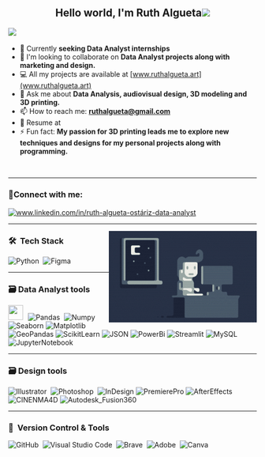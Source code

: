 
<h2 align="center">Hello world, I'm Ruth Algueta</b><img src="https://media.giphy.com/media/hvRJCLFzcasrR4ia7z/giphy.gif" width="35"></h2>
<p align='center'>
</p>

<p align='center'>
</p>
<img src="https://i.postimg.cc/Bbxsf1Z8/Baner-Gihub-SIMPLE-01.jpg">


- 🔭 Currently **seeking Data Analyst internships**
- 👯 I'm looking to collaborate on **Data Analyst projects along with marketing and design.**
- 💻 All my projects are available at [www.ruthalgueta.art](www.ruthalgueta.art)
- 💬 Ask me about **Data Analysis, audiovisual design, 3D modeling and 3D printing.**
- 📫 How to reach me: **ruthalgueta@gmail.com**
- 📄 Resume at </a>
- ⚡ Fun fact: **My passion for 3D printing leads me to explore new techniques and designs for my personal projects along with programming.**
<br/>


<p align='center'>
</p>
<hr>

<h3 align="left">🤝Connect with me:</h3>
<p align="left">
<a href="https://linkedin.com/in/www.linkedin.com/in/ruth-algueta-ostáriz-data-analyst" target="blank"><img align="center" src="https://raw.githubusercontent.com/rahuldkjain/github-profile-readme-generator/master/src/images/icons/Social/linked-in-alt.svg" alt="www.linkedin.com/in/ruth-algueta-ostáriz-data-analyst" height="30" width="40" /></a>
</p>
<hr>
<img alt="Night Coding" src="https://raw.githubusercontent.com/AVS1508/AVS1508/master/assets/Night-Coding.gif" align="right"/>

### 🛠 &nbsp;Tech Stack

![Python](https://img.shields.io/badge/python-3670A0?style=for-the-badge&logo=python&logoColor=ffdd54)&nbsp;
![Figma](https://img.shields.io/badge/figma-%23F24E1E.svg?style=for-the-badge&logo=figma&logoColor=white)&nbsp;
<hr>

### 🗃 Data Analyst tools
<img src="https://media.giphy.com/media/iY8CRBdQXODJSCERIr/giphy.gif" width="30" height="30" style="margin-right: 10px;">![Pandas](https://img.shields.io/badge/-Pandas-05122A?style=flat&logo=Pandas)&nbsp;
![Numpy](https://img.shields.io/badge/-Numpy-05122A?style=flat&logo=Numpy)&nbsp;
![Seaborn](https://img.shields.io/badge/-Seaborn-05122A?style=flat&logo=Seaborn)
![Matplotlib](https://img.shields.io/badge/-Matplotlib-05122A?style=flat&logo=Matplotlib)
![GeoPandas](https://img.shields.io/badge/-GeoPandas-05122A?style=flat&logo=GeoPandas)
![ScikitLearn](https://img.shields.io/badge/-ScikitLearn-05122A?style=flat&logo=Scikit-Learn)
![JSON](https://img.shields.io/badge/-JSON-05122A?style=flat&logo=JSON)
![PowerBi](https://img.shields.io/badge/-PowerBi-05122A?style=flat&logo=Power-Bi)
![Streamlit](https://img.shields.io/badge/-Streamlit-05122A?style=flat&logo=Streamlit)
![MySQL](https://img.shields.io/badge/-MySQL-05122A?style=flat&logo=MySQL)
![JupyterNotebook](https://img.shields.io/badge/-JupyterNotebook-05122A?style=flat&logo=Jupyter)
<hr>

### 🗃 Design tools
![Illustrator](https://img.shields.io/badge/-Illustrator-05122A?style=flat&logo=adobe-illustrator)&nbsp;
![Photoshop](https://img.shields.io/badge/-Photoshop-05122A?style=flat&logo=adobe-photoshop)&nbsp;
![InDesign](https://img.shields.io/badge/-InDesign-05122A?style=flat&logo=adobe-indesign)
![PremierePro](https://img.shields.io/badge/-PremierePro-05122A?style=flat&logo=adobe-PremierePro)
![AfterEffects](https://img.shields.io/badge/-AfterEffects-05122A?style=flat&logo=adobe-AfterEffects)
![CINENMA4D](https://img.shields.io/badge/-CINENMA4D-05122A?style=flat&logo=CINENMA4D)
![Autodesk_Fusion360](https://img.shields.io/badge/-Autodesk_Fusion360-05122A?style=flat&logo=Autodesk-Fusion360)
<hr>

### 🧰 &nbsp;Version Control & Tools 
![GitHub](https://img.shields.io/badge/github-%23121011.svg?style=for-the-badge&logo=github&logoColor=white)&nbsp;
![Visual Studio Code](https://img.shields.io/badge/Visual%20Studio%20Code-0078d7.svg?style=for-the-badge&logo=visual-studio-code&logoColor=white)&nbsp;
![Brave](https://img.shields.io/badge/Brave-FB542B?style=for-the-badge&logo=Brave&logoColor=white)&nbsp;
![Adobe](https://img.shields.io/badge/adobe-%23FF0000.svg?style=for-the-badge&logo=adobe&logoColor=white)&nbsp;
![Canva](https://img.shields.io/badge/Canva-%2300C4CC.svg?style=for-the-badge&logo=Canva&logoColor=white)&nbsp;
